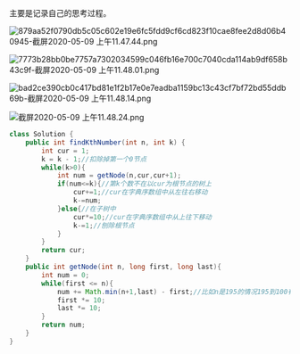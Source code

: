 主要是记录自己的思考过程。


![879aa52f0790db5c05c602e19e6fc5fdd9cf6cd823f10cae8fee2d8d06b40945-截屏2020-05-09 上午11.47.44.png](https://pic.leetcode-cn.com/9c7103ec5d2ffc01db37ee4448c58fb1150c628ba89121fa682343ff4c3a99c4-879aa52f0790db5c05c602e19e6fc5fdd9cf6cd823f10cae8fee2d8d06b40945-%E6%88%AA%E5%B1%8F2020-05-09%20%E4%B8%8A%E5%8D%8811.47.44.png)



![7773b28bb0be7757a7302034599c046fb16e700c7040cda114ab9df658b43c9f-截屏2020-05-09 上午11.48.01.png](https://pic.leetcode-cn.com/7bfc43ef83a955cd3c2b3df86621a5cb4c34b1bf923a00f16846184e35af44cd-7773b28bb0be7757a7302034599c046fb16e700c7040cda114ab9df658b43c9f-%E6%88%AA%E5%B1%8F2020-05-09%20%E4%B8%8A%E5%8D%8811.48.01.png)



![bad2ce390cb0c417bd81e1f2b17e0e7eadba1159bc13c43cf7bf72bd55ddb69b-截屏2020-05-09 上午11.48.14.png](https://pic.leetcode-cn.com/a087ef3df33a26210275027ca6cafb03168cf0865fadc611c8ca7af41ab8b226-bad2ce390cb0c417bd81e1f2b17e0e7eadba1159bc13c43cf7bf72bd55ddb69b-%E6%88%AA%E5%B1%8F2020-05-09%20%E4%B8%8A%E5%8D%8811.48.14.png)



![截屏2020-05-09 上午11.48.24.png](https://pic.leetcode-cn.com/e629f75af562f93ab02e853c59ad8bbccd3d080252a0e01b2aa226ce6eb7fcae-%E6%88%AA%E5%B1%8F2020-05-09%20%E4%B8%8A%E5%8D%8811.48.24.png)

```java
class Solution {
    public int findKthNumber(int n, int k) {
        int cur = 1;
        k = k - 1;//扣除掉第一个0节点
        while(k>0){
            int num = getNode(n,cur,cur+1);
            if(num<=k){//第k个数不在以cur为根节点的树上
                cur+=1;//cur在字典序数组中从左往右移动
                k-=num;
            }else{//在子树中
                cur*=10;//cur在字典序数组中从上往下移动
                k-=1;//刨除根节点
            }
        }
        return cur;
    }
    public int getNode(int n, long first, long last){
        int num = 0;
        while(first <= n){
            num += Math.min(n+1,last) - first;//比如n是195的情况195到100有96个数
            first *= 10;
            last *= 10;
        }
        return num;
    }
}
```

